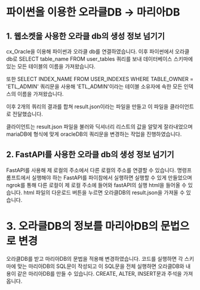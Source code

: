 # 파이썬을 이용한 오라클DB -> 마리아DB

## 1. 웹소켓을 사용한 오라클 db의 생성 정보 넘기기

cx_Oracle을 이용해 파이썬과 오라클 db를 연결하였습니다.
이후 파이썬에서 오라클db로 SELECT table_name FROM user_tables 쿼리를 보내
데이터베이스 스키마에 있는 모든 테이블의 이름을 가져왔습니다.

또한 SELECT INDEX_NAME FROM USER_INDEXES WHERE TABLE_OWNER = 'ETL_ADMIN' 쿼리문을 사용해
'ETL_ADMIN'이라는 테이블 소유자에 속한 모든 인덱스의 이름을 가져왔습니다.

이후 2개의 쿼리의 결과를 합쳐 result.json이라는 파일을 만들고 이 파일을 클라이언트로 전달했습니다.

클라이언트는 result.json 파일을 불러와 딕셔너리 리스트의 값을 알맞게 잘라내었으며
mariaDB에 형식에 맞게 oracleDB의 쿼리문을 변경하는 작업을 진행하였습니다.

## 2. FastAPI를 사용한 오라클 db의 생성 정보 넘기기

FastAPI를 사용해 제 로컬의 주소에서 다른 로컬의 주소를 연결할 수 있습니다. 명령프롬프트에서
실행해야 하는 FastAPI를 파이참에서 실행하면 실행할 수 있게 만들었으며 ngrok를 통해 다른 로컬이
제 로컬 주소에 들어와 fastAPI의 실행 html을 들어올 수 있습니다. html 파일의 다운로드 버튼을 누르면
오라클DB의 result.json을 가져올 수 있습니다.

# 3. 오라클DB의 정보를 마리아DB의 문법으로 변경
오라클DB를 받고 마리아DB의 문법을 적용해 변경하였습니다. 코드를 실행하면 각 스키마에 맞는 마리아DB의
SQL문이 작성되고 이 SQL문을 전체 실행하면 오라클DB와 내용이 같은 마리아DB를 만들 수 있습니다.
CREATE, ALTER, INSERT문과 주석을 가져옵니다.
